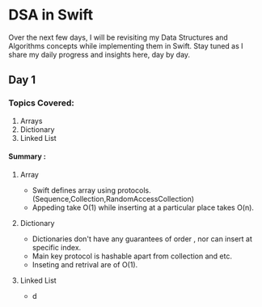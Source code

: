 # DSA in Swift

Over the next few days, I will be revisiting my Data Structures and Algorithms concepts while implementing them in Swift. Stay tuned as I share my daily progress and insights here, day by day.

## Day 1 


### Topics Covered:
1. Arrays
2. Dictionary
3. Linked List

#### Summary :

1. Array
	- Swift defines array using protocols.(Sequence,Collection,RandomAccessCollection)
	- Appeding take O(1) while inserting at a particular place takes O(n).

2. Dictionary
	- Dictionaries don't have any guarantees of order , nor can insert at specific index.
	- Main key protocol is hashable apart from collection and etc.
	- Inseting and retrival are of O(1).

3. Linked List
	- d